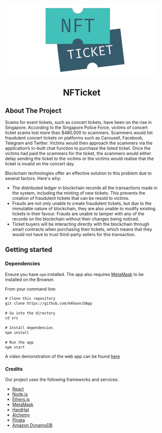 <h1 align="center">
  <br>
  <img src="src/components/assets/nfticket-transparent.png" alt="NFTicket">
  <br>
  <br> 
        NFTicket 
  <br>
</h1>

## About The Project

Scams for event tickets, such as concert tickets, have been on the rise in Singapore. According to the Singapore Police Force, victims of concert ticket scams lost more than $480,000 to scammers. Scammers would list fraudulent concert tickets on platforms such as Carousell, Facebook, Telegram and Twitter. Victims would then approach the scammers via the application’s in-built chat function to purchase the listed ticket. Once the victims had paid the scammers for the ticket, the scammers would either delay sending the ticket to the victims or the victims would realise that the ticket is invalid on the concert day. 

Blockchain technologies offer an effective solution to this problem due to several factors. Here's why:

* The distributed ledger in blockchain records all the transactions made in the system, including the minting of new tickets. This prevents the creation of fraudulent tickets that can be resold to victims.
* Frauds are not only unable to create fraudulent tickets, but due to the immutable nature of blockchain, they are also unable to modify existing tickets in their favour. Frauds are unable to tamper with any of the records on the blockchain without their changes being noticed.
* Ticket buyers will be interacting directly with the blockchain through smart contracts when purchasing their tickets, which means that they would not have to trust third-party sellers for this transaction.


## Getting started

### Dependencies

Ensure you have `npm` installed. The app also requires [MetaMask](https://metamask.io/download/) to be installed on the Browser.

From your command line:

```
# Clone this repository
git clone https://github.com/64hann/DApp

# Go into the directory
cd src

# Install dependencies
npm install

# Run the app
npm start

```
A video demonstration of the web app can be found [here](https://www.youtube.com/watch?v=xb_zHWj_wR8&t=1s)


### Credits
Our project uses the following frameworks and services:

- [React](https://react.dev/)
- [Node.js](https://nodejs.org/)
- [Ethers.js](https://docs.ethers.org/v6/)
- [MetaMask](https://docs.metamask.io/)
- [HardHat](https://hardhat.org/)
- [Alchemy](https://www.alchemy.com/)
- [Pinata](https://www.pinata.cloud/)
- [Amazon DynamoDB](https://aws.amazon.com/dynamodb/)
